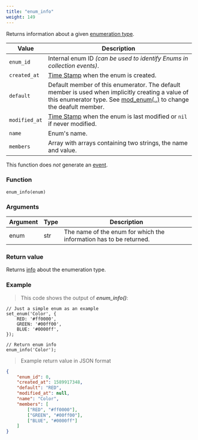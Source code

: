 ```yaml
---
title: "enum_info"
weight: 149
---
```


Returns information about a given [enumeration type](../../data-types/enum).

Value | Description
------- | -----------
`enum_id` | Internal enum ID *(can be used to identify Enums in collection events)*.
`created_at` | [Time Stamp](https://wikipedia.org/wiki/Unix_time) when the enum is created.
`default` | Default member of this enumerator. The default member is used when implicitly creating a value of this enumerator type. See [mod_enum(..)](../mod_enum/def) to change the deafult member.
`modified_at` | [Time Stamp](https://wikipedia.org/wiki/Unix_time) when the enum is last modified or `nil` if never modified.
`name` | Enum's name.
`members` | Array with arrays containing two strings, the name and value.

This function does *not* generate an [event](../../overview/events).

### Function

`enum_info(enum)`

### Arguments

Argument | Type | Description
-------- | ---- | -----------
enum | str | The name of the enum for which the information has to be returned.

### Return value

Returns [info](../../data-types/info) about the enumeration type.

### Example

> This code shows the output of ***enum_info()***:

```thingsdb,should_pass
// Just a simple enum as an example
set_enum('Color', {
    RED: '#ff0000',
    GREEN: '#00ff00',
    BLUE: '#0000ff',
});

// Return enum info
enum_info('Color');
```

> Example return value in JSON format

```json
{
    "enum_id": 0,
    "created_at": 1589917348,
    "default": "RED",
    "modified_at": null,
    "name": "Color",
    "members": [
        ["RED", "#ff0000"],
        ["GREEN", "#00ff00"],
        ["BLUE", "#0000ff"]
    ]
}
```
